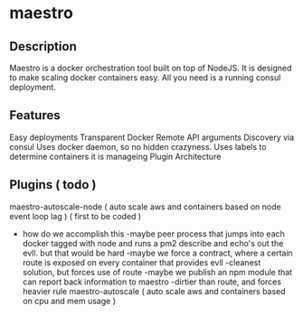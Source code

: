 # maestro
Description
----------------------
Maestro is a docker orchestration tool built on top of NodeJS. It is designed to make scaling docker containers easy.
All you need is a running consul deployment.


Features
----------------------
Easy deployments
Transparent Docker Remote API arguments
Discovery via consul
Uses docker daemon, so no hidden crazyness.
Uses labels to determine containers it is manageing
Plugin Architecture


Plugins ( todo )
---------------------
maestro-autoscale-node ( auto scale aws and containers based on node event loop lag ) ( first to be coded )
  - how do we accomplish this
  -maybe peer process that jumps into each docker tagged with node
  and runs a pm2 describe and echo's out the evll. but that would be hard
  -maybe we force a contract, where a certain route is exposed on every container that provides evll
    -cleanest solution, but forces use of route
  -maybe we publish an npm module that can report back information to maestro
    -dirtier than route, and forces heavier rule
maestro-autoscale      ( auto scale aws and containers based on cpu and mem usage )

